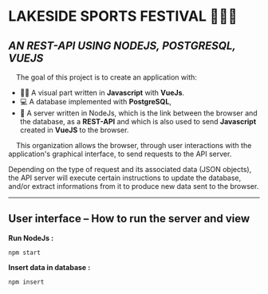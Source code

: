 # LAKESIDE SPORTS FESTIVAL 🏊🏼‍♀️

## *AN REST-API USING NODEJS, POSTGRESQL, VUEJS* 
&nbsp;&nbsp;&nbsp;&nbsp;The goal of this project is to create an application with:
- 👩‍💻 A visual part written in **Javascript** with **VueJs**.
- 💻 A database implemented with **PostgreSQL**,
- 💾 A server written in NodeJs, which is the link between the browser and the database, as a **REST-API** and which is also used to send **Javascript** created in **VueJS** to the browser.



&nbsp;&nbsp;&nbsp;&nbsp;This organization allows the browser, through user interactions with the application's graphical interface, to send requests to the API server.
  
Depending on the type of request and its associated data (JSON objects), the API server will execute certain instructions to update the database, and/or extract informations from it to produce new data sent to the browser.

------------------------------------------------------------------------------------------------------
## User interface – How to run the server and view


**Run NodeJs :** 
```
npm start 
```

**Insert data in database :** 
```
npm insert
```

